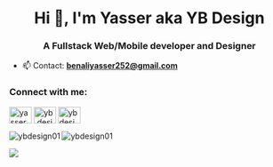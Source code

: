 <h1 align="center">Hi 👋, I'm Yasser aka YB Design</h1>
<h3 align="center">A Fullstack Web/Mobile developer and Designer</h3>


- 📫 Contact: **benaliyasser252@gmail.com**

<h3 align="left">Connect with me:</h3>
<p align="left">
<a href="https://linkedin.com/in/yasserbenali01" target="blank"><img align="center" src="https://raw.githubusercontent.com/rahuldkjain/github-profile-readme-generator/master/src/images/icons/Social/linked-in-alt.svg" alt="yasserbenali01" height="30" width="40" /></a>
<a href="https://instagram.com/yb.design1" target="blank"><img align="center" src="https://raw.githubusercontent.com/rahuldkjain/github-profile-readme-generator/master/src/images/icons/Social/instagram.svg" alt="yb.design1" height="30" width="40" /></a>
<a href="https://www.behance.net/ybdesign01" target="blank"><img align="center" src="https://raw.githubusercontent.com/rahuldkjain/github-profile-readme-generator/master/src/images/icons/Social/behance.svg" alt="ybdesign01" height="30" width="40" /></a>
</p>

<p><img align="left" src="https://github-readme-stats.vercel.app/api/top-langs?username=ybdesign01&show_icons=true&locale=en&layout=compact" alt="ybdesign01" /></p>
<p>&nbsp;<img align="left" src="https://github-readme-stats.vercel.app/api?username=ybdesign01&show_icons=true&locale=en" alt="ybdesign01" /></p>


![](https://komarev.com/ghpvc/?username=ybdesign01&color=blueviolet)
